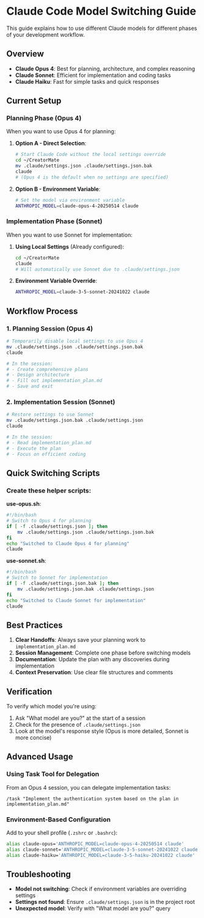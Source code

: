 # Claude Code Model Switching Guide

This guide explains how to use different Claude models for different phases of your development workflow.

## Overview

- **Claude Opus 4**: Best for planning, architecture, and complex reasoning
- **Claude Sonnet**: Efficient for implementation and coding tasks
- **Claude Haiku**: Fast for simple tasks and quick responses

## Current Setup

### Planning Phase (Opus 4)
When you want to use Opus 4 for planning:

1. **Option A - Direct Selection**:
   ```bash
   # Start Claude Code without the local settings override
   cd ~/CreatorMate
   mv .claude/settings.json .claude/settings.json.bak
   claude
   # (Opus 4 is the default when no settings are specified)
   ```

2. **Option B - Environment Variable**:
   ```bash
   # Set the model via environment variable
   ANTHROPIC_MODEL=claude-opus-4-20250514 claude
   ```

### Implementation Phase (Sonnet)
When you want to use Sonnet for implementation:

1. **Using Local Settings** (Already configured):
   ```bash
   cd ~/CreatorMate
   claude
   # Will automatically use Sonnet due to .claude/settings.json
   ```

2. **Environment Variable Override**:
   ```bash
   ANTHROPIC_MODEL=claude-3-5-sonnet-20241022 claude
   ```

## Workflow Process

### 1. Planning Session (Opus 4)
```bash
# Temporarily disable local settings to use Opus 4
mv .claude/settings.json .claude/settings.json.bak
claude

# In the session:
# - Create comprehensive plans
# - Design architecture
# - Fill out implementation_plan.md
# - Save and exit
```

### 2. Implementation Session (Sonnet)
```bash
# Restore settings to use Sonnet
mv .claude/settings.json.bak .claude/settings.json
claude

# In the session:
# - Read implementation_plan.md
# - Execute the plan
# - Focus on efficient coding
```

## Quick Switching Scripts

### Create these helper scripts:

**use-opus.sh**:
```bash
#!/bin/bash
# Switch to Opus 4 for planning
if [ -f .claude/settings.json ]; then
    mv .claude/settings.json .claude/settings.json.bak
fi
echo "Switched to Claude Opus 4 for planning"
claude
```

**use-sonnet.sh**:
```bash
#!/bin/bash
# Switch to Sonnet for implementation
if [ -f .claude/settings.json.bak ]; then
    mv .claude/settings.json.bak .claude/settings.json
fi
echo "Switched to Claude Sonnet for implementation"
claude
```

## Best Practices

1. **Clear Handoffs**: Always save your planning work to `implementation_plan.md`
2. **Session Management**: Complete one phase before switching models
3. **Documentation**: Update the plan with any discoveries during implementation
4. **Context Preservation**: Use clear file structures and comments

## Verification

To verify which model you're using:
1. Ask "What model are you?" at the start of a session
2. Check for the presence of `.claude/settings.json`
3. Look at the model's response style (Opus is more detailed, Sonnet is more concise)

## Advanced Usage

### Using Task Tool for Delegation
From an Opus 4 session, you can delegate implementation tasks:
```
/task "Implement the authentication system based on the plan in implementation_plan.md"
```

### Environment-Based Configuration
Add to your shell profile (`.zshrc` or `.bashrc`):
```bash
alias claude-opus='ANTHROPIC_MODEL=claude-opus-4-20250514 claude'
alias claude-sonnet='ANTHROPIC_MODEL=claude-3-5-sonnet-20241022 claude'
alias claude-haiku='ANTHROPIC_MODEL=claude-3-5-haiku-20241022 claude'
```

## Troubleshooting

- **Model not switching**: Check if environment variables are overriding settings
- **Settings not found**: Ensure `.claude/settings.json` is in the project root
- **Unexpected model**: Verify with "What model are you?" query